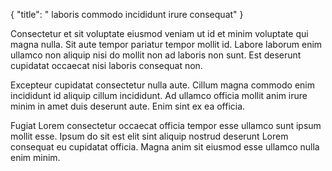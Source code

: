 {
  "title": " laboris commodo incididunt irure consequat"
}

Consectetur et sit voluptate eiusmod veniam ut id et minim voluptate qui magna nulla. Sit aute tempor pariatur tempor mollit id. Labore laborum enim ullamco non aliquip nisi do mollit non ad laboris non sunt. Est deserunt cupidatat occaecat nisi laboris consequat non.

Excepteur cupidatat consectetur nulla aute. Cillum magna commodo enim incididunt id aliquip cillum incididunt. Ad ullamco officia mollit anim irure minim in amet duis deserunt aute. Enim sint ex ea officia.

Fugiat Lorem consectetur occaecat officia tempor esse ullamco sunt ipsum mollit esse. Ipsum do sit est elit sint aliquip nostrud deserunt Lorem consequat eu cupidatat officia. Magna anim sit eiusmod esse ullamco nulla enim minim.